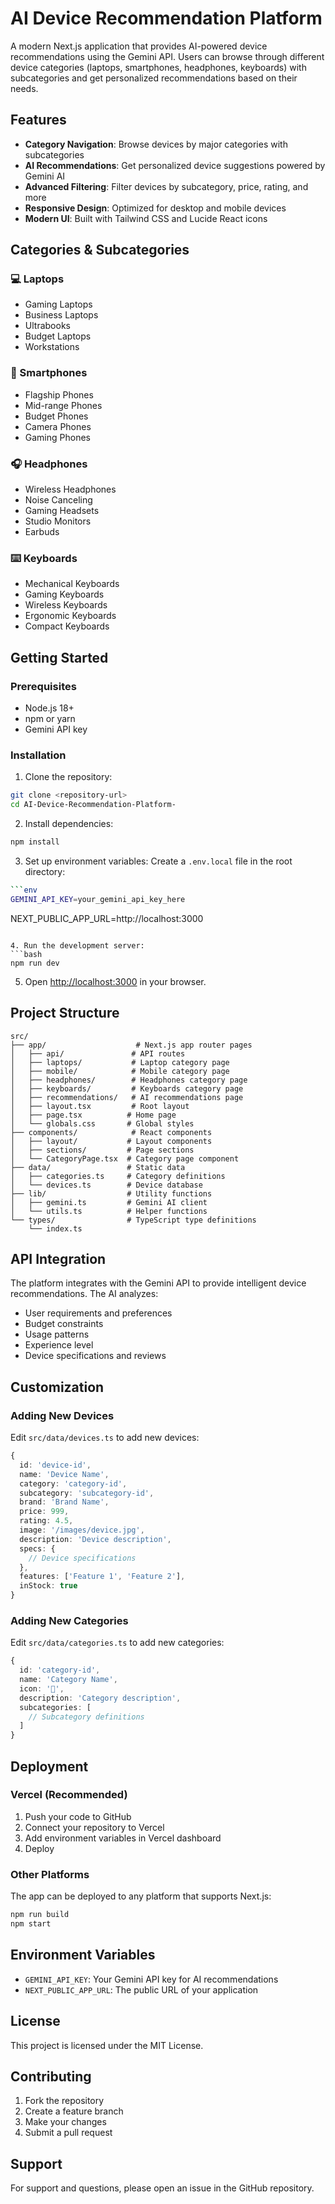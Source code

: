 # AI Device Recommendation Platform

A modern Next.js application that provides AI-powered device recommendations using the Gemini API. Users can browse through different device categories (laptops, smartphones, headphones, keyboards) with subcategories and get personalized recommendations based on their needs.

## Features

- **Category Navigation**: Browse devices by major categories with subcategories
- **AI Recommendations**: Get personalized device suggestions powered by Gemini AI
- **Advanced Filtering**: Filter devices by subcategory, price, rating, and more
- **Responsive Design**: Optimized for desktop and mobile devices
- **Modern UI**: Built with Tailwind CSS and Lucide React icons

## Categories & Subcategories

### 💻 Laptops
- Gaming Laptops
- Business Laptops  
- Ultrabooks
- Budget Laptops
- Workstations

### 📱 Smartphones
- Flagship Phones
- Mid-range Phones
- Budget Phones
- Camera Phones
- Gaming Phones

### 🎧 Headphones
- Wireless Headphones
- Noise Canceling
- Gaming Headsets
- Studio Monitors
- Earbuds

### ⌨️ Keyboards
- Mechanical Keyboards
- Gaming Keyboards
- Wireless Keyboards
- Ergonomic Keyboards
- Compact Keyboards

## Getting Started

### Prerequisites

- Node.js 18+ 
- npm or yarn
- Gemini API key

### Installation

1. Clone the repository:
```bash
git clone <repository-url>
cd AI-Device-Recommendation-Platform-
```

2. Install dependencies:
```bash
npm install
```

3. Set up environment variables:
Create a `.env.local` file in the root directory:
```bash
```env
GEMINI_API_KEY=your_gemini_api_key_here
```
NEXT_PUBLIC_APP_URL=http://localhost:3000
```

4. Run the development server:
```bash
npm run dev
```

5. Open [http://localhost:3000](http://localhost:3000) in your browser.

## Project Structure

```
src/
├── app/                    # Next.js app router pages
│   ├── api/               # API routes
│   ├── laptops/           # Laptop category page
│   ├── mobile/            # Mobile category page
│   ├── headphones/        # Headphones category page
│   ├── keyboards/         # Keyboards category page
│   ├── recommendations/   # AI recommendations page
│   ├── layout.tsx         # Root layout
│   ├── page.tsx          # Home page
│   └── globals.css       # Global styles
├── components/            # React components
│   ├── layout/           # Layout components
│   ├── sections/         # Page sections
│   └── CategoryPage.tsx  # Category page component
├── data/                 # Static data
│   ├── categories.ts     # Category definitions
│   └── devices.ts        # Device database
├── lib/                  # Utility functions
│   ├── gemini.ts         # Gemini AI client
│   └── utils.ts          # Helper functions
└── types/                # TypeScript type definitions
    └── index.ts
```

## API Integration

The platform integrates with the Gemini API to provide intelligent device recommendations. The AI analyzes:

- User requirements and preferences
- Budget constraints
- Usage patterns
- Experience level
- Device specifications and reviews

## Customization

### Adding New Devices

Edit `src/data/devices.ts` to add new devices:

```typescript
{
  id: 'device-id',
  name: 'Device Name',
  category: 'category-id',
  subcategory: 'subcategory-id',
  brand: 'Brand Name',
  price: 999,
  rating: 4.5,
  image: '/images/device.jpg',
  description: 'Device description',
  specs: {
    // Device specifications
  },
  features: ['Feature 1', 'Feature 2'],
  inStock: true
}
```

### Adding New Categories

Edit `src/data/categories.ts` to add new categories:

```typescript
{
  id: 'category-id',
  name: 'Category Name',
  icon: '🔧',
  description: 'Category description',
  subcategories: [
    // Subcategory definitions
  ]
}
```

## Deployment

### Vercel (Recommended)

1. Push your code to GitHub
2. Connect your repository to Vercel
3. Add environment variables in Vercel dashboard
4. Deploy

### Other Platforms

The app can be deployed to any platform that supports Next.js:

```bash
npm run build
npm start
```

## Environment Variables

- `GEMINI_API_KEY`: Your Gemini API key for AI recommendations
- `NEXT_PUBLIC_APP_URL`: The public URL of your application

## License

This project is licensed under the MIT License.

## Contributing

1. Fork the repository
2. Create a feature branch
3. Make your changes
4. Submit a pull request

## Support

For support and questions, please open an issue in the GitHub repository.